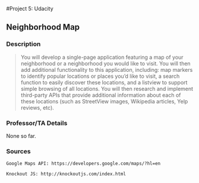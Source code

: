 #Project 5: Udacity
## Neighborhood Map

### Description
> You will develop a single-page application featuring a map of your
> neighborhood or a neighborhood you would like to visit. You will then add
> additional functionality to this application, including: map markers to
> identify popular locations or places you’d like to visit, a search function to
> easily discover these locations, and a listview to support simple browsing of
> all locations. You will then research and implement third-party APIs that
> provide additional information about each of these locations (such as
> StreetView images, Wikipedia articles, Yelp reviews, etc).

### Professor/TA Details
None so far.

### Sources
    Google Maps API: https://developers.google.com/maps/?hl=en

    Knockout JS: http://knockoutjs.com/index.html
